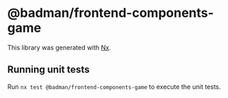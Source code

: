 # @badman/frontend-components-game

This library was generated with [Nx](https://nx.dev).

## Running unit tests

Run `nx test @badman/frontend-components-game` to execute the unit tests.
